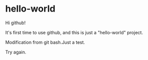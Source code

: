 # hello-world
Hi github!

It's first time to use github, and this is just a "hello-world" project.

Modification from git bash.Just a test.

Try again.
